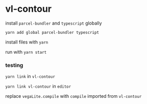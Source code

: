 # vl-contour

install `parcel-bundler` and `typescript` globally

`yarn add global parcel-bundler typescript`

install files with `yarn`

run with `yarn start`

### testing

`yarn link` in `vl-contour`

`yarn link vl-contour` in `editor`

replace `vegaLite.compile` with `compile` imported from `vl-contour`

